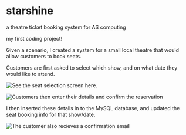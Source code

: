 # starshine
a theatre ticket booking system for AS computing

my first coding project!


Given a scenario, I created a system for a small local theatre that would allow customers to book seats.

Customers are first asked to select which show, and on what date they would like to attend.

![See the seat selection screen here.](https://cloud.githubusercontent.com/assets/6649285/10972333/9c75239e-83d0-11e5-991a-a5101e66948c.jpg)

![Customers then enter their details and confirm the reservation](https://cloud.githubusercontent.com/assets/6649285/10972324/93d01c44-83d0-11e5-9234-a255c1862eab.png)

I then inserted these details in to the MySQL database, and updated the seat booking info for that show/date.

![The customer also recieves a confirmation email](https://cloud.githubusercontent.com/assets/6649285/10972290/779144a4-83d0-11e5-8596-e7dc619fe945.JPG)
